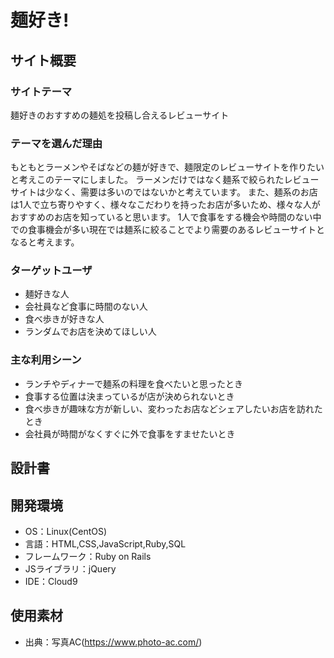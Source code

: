 # 麺好き!

## サイト概要
### サイトテーマ
麺好きのおすすめの麺処を投稿し合えるレビューサイト

### テーマを選んだ理由
 もともとラーメンやそばなどの麺が好きで、麺限定のレビューサイトを作りたいと考えこのテーマにしました。
 ラーメンだけではなく麺系で絞られたレビューサイトは少なく、需要は多いのではないかと考えています。
 また、麺系のお店は1人で立ち寄りやすく、様々なこだわりを持ったお店が多いため、様々な人がおすすめのお店を知っていると思います。
1人で食事をする機会や時間のない中での食事機会が多い現在では麺系に絞ることでより需要のあるレビューサイトとなると考えます。

### ターゲットユーザ
- 麺好きな人
- 会社員など食事に時間のない人
- 食べ歩きが好きな人
- ランダムでお店を決めてほしい人

### 主な利用シーン
- ランチやディナーで麺系の料理を食べたいと思ったとき
- 食事する位置は決まっているが店が決められないとき
- 食べ歩きが趣味な方が新しい、変わったお店などシェアしたいお店を訪れたとき
- 会社員が時間がなくすぐに外で食事をすませたいとき

## 設計書


## 開発環境
- OS：Linux(CentOS)
- 言語：HTML,CSS,JavaScript,Ruby,SQL
- フレームワーク：Ruby on Rails
- JSライブラリ：jQuery
- IDE：Cloud9

## 使用素材
- 出典：写真AC(https://www.photo-ac.com/)